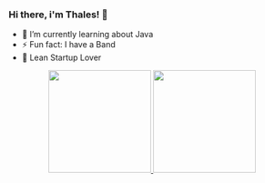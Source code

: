 ### Hi there, i'm Thales! 👋

- 🌱 I’m currently learning about Java
- ⚡ Fun fact: I have a Band
- 🥰 Lean Startup Lover

<div align="center">
  <a href="https://github.com/thales-cv">
  <img height="180em" src="https://github-readme-stats.vercel.app/api?username=thales-cv&show_icons=true&theme=dark&include_all_commits=true&count_private=true"/>
  <img height="180em" src="https://github-readme-stats.vercel.app/api/top-langs/?username=thales-cv&layout=compact&langs_count=7&theme=dark"/>
</div>
